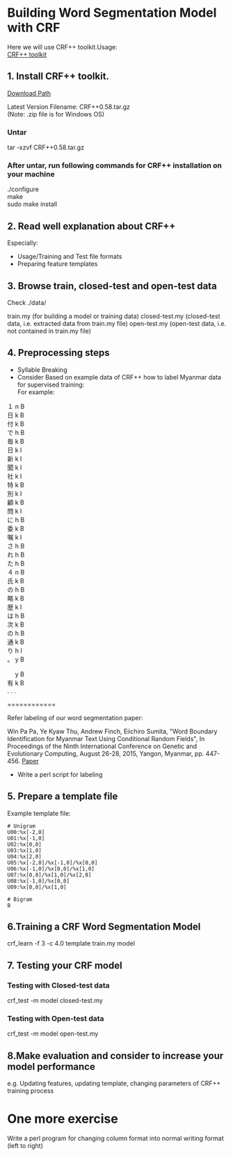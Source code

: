# Building Word Segmentation Model with CRF

Here we will use CRF++ toolkit.Usage:  
[CRF++ toolkit](https://taku910.github.io/crfpp/)

## 1. Install CRF++ toolkit.

[Download Path](https://drive.google.com/drive/u/0/folders/0B4y35FiV1wh7fngteFhHQUN2Y1B5eUJBNHZUemJYQV9VWlBUb3JlX0xBdWVZTWtSbVBneU0)

Latest Version Filename: CRF++0.58.tar.gz  
(Note: .zip file is for Windows OS)

### Untar
tar -xzvf CRF++0.58.tar.gz  

### After untar, run following commands for CRF++ installation on your machine
./configure  
make  
sudo make install  

## 2. Read well explanation about CRF++

Especially: 
- Usage/Training and Test file formats
- Preparing feature templates

## 3. Browse train, closed-test and open-test data

Check ./data/

train.my (for building a model or training data)
closed-test.my (closed-test data, i.e. extracted data from train.my file)
open-test.my (open-test data, i.e. not contained in train.my file)


## 4. Preprocessing steps

- Syllable Breaking  
- Consider Based on example data of CRF++ how to label Myanmar data for supervised training:  
For example:  

１	n	B  
日	k	B  
付	k	B  
で	h	B  
毎	k	B  
日	k	I  
新	k	I  
聞	k	I  
社	k	I  
特	k	B  
別	k	I  
顧	k	B  
問	k	I  
に	h	B  
委	k	B  
嘱	k	I  
さ	h	B  
れ	h	B  
た	h	B  
４	n	B  
氏	k	B  
の	h	B  
略	k	B  
歴	k	I  
は	h	B  
次	k	B  
の	h	B  
通	k	B  
り	h	I  
。	y	B  

　	y	B  
有	k	B  
.
.
.

============

Refer labeling of our word segmentation paper:

Win Pa Pa, Ye Kyaw Thu, Andrew Finch, Eiichiro Sumita, "Word Boundary Identification for Myanmar Text Using Conditional Random Fields", In Proceedings of the Ninth International Conference on Genetic and Evolutionary Computing, August 26-28, 2015, Yangon, Myanmar, pp. 447-456.
[Paper](https://github.com/ye-kyaw-thu/papers/blob/master/ICGEC2015/typeinst.pdf)

- Write a perl script for labeling

## 5. Prepare a template file

Example template file:  

```
# Unigram  
U00:%x[-2,0]  
U01:%x[-1,0]  
U02:%x[0,0]  
U03:%x[1,0]  
U04:%x[2,0]  
U05:%x[-2,0]/%x[-1,0]/%x[0,0]  
U06:%x[-1,0]/%x[0,0]/%x[1,0]  
U07:%x[0,0]/%x[1,0]/%x[2,0]  
U08:%x[-1,0]/%x[0,0]  
U09:%x[0,0]/%x[1,0]  

# Bigram
B
```

## 6.Training a CRF Word Segmentation Model

crf_learn -f 3 -c 4.0 template train.my model  

## 7. Testing your CRF model

### Testing with Closed-test data
crf_test -m model closed-test.my  

### Testing with Open-test data
crf_test -m model open-test.my  

## 8.Make evaluation and consider to increase your model performance

e.g. Updating features, updating template, changing parameters of CRF++ training process  

# One more exercise
Write a perl program for changing column format into normal writing format (left to right)  







